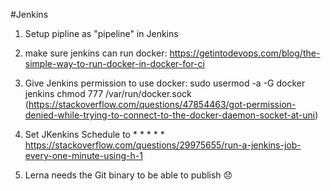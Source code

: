 #Jenkins

1. Setup pipline as "pipeline" in Jenkins
2. make sure jenkins can run docker:
    https://getintodevops.com/blog/the-simple-way-to-run-docker-in-docker-for-ci
3. Give Jenkins permission to use docker:
   sudo usermod -a -G docker jenkins
   chmod 777 /var/run/docker.sock
   (https://stackoverflow.com/questions/47854463/got-permission-denied-while-trying-to-connect-to-the-docker-daemon-socket-at-uni)
4. Set JKenkins Schedule to * * * * *    
    https://stackoverflow.com/questions/29975655/run-a-jenkins-job-every-one-minute-using-h-1    

5. Lerna needs the Git binary to be able to publish 😞
